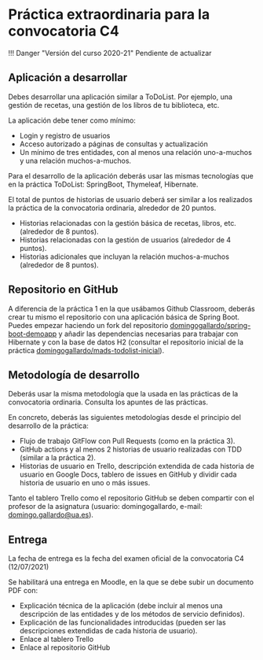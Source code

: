 
# Práctica extraordinaria para la convocatoria C4 #

!!! Danger "Versión del curso 2020-21"
    Pendiente de actualizar

## Aplicación a desarrollar ##

Debes desarrollar una aplicación similar a ToDoList. Por ejemplo, una
gestión de recetas, una gestión de los libros de tu biblioteca, etc.

La aplicación debe tener como mínimo:

- Login y registro de usuarios
- Acceso autorizado a páginas de consultas y actualización
- Un mínimo de tres entidades, con al menos una relación uno-a-muchos
  y una relación muchos-a-muchos.

Para el desarrollo de la aplicación deberás usar las mismas tecnologías que
en la práctica ToDoList: SpringBoot, Thymeleaf, Hibernate.

El total de puntos de historias de usuario deberá ser similar a los
realizados la práctica de la convocatoria ordinaria, alrededor de 20
puntos.

- Historias relacionadas con la gestión básica de recetas, libros,
  etc. (alrededor de 8 puntos).
- Historias  relacionadas con la gestión de usuarios (alrededor de 4 puntos).
- Historias adicionales que incluyan la relación muchos-a-muchos
  (alrededor de 8 puntos).


## Repositorio en GitHub ##

A diferencia de la práctica 1 en la que usábamos Github Classroom,
deberás crear tu mismo el repositorio con una aplicación básica de
Spring Boot. Puedes empezar haciendo un fork del repositorio
[domingogallardo/spring-boot-demoapp](https://github.com/domingogallardo/spring-boot-demoapp)
y añadir las dependencias necesarias para trabajar con Hibernate y con
la base de datos H2 (consultar el repositorio inicial de la práctica
[domingogallardo/mads-todolist-inicial](https://github.com/domingogallardo/mads-todolist-inicial)).


## Metodología de desarrollo ##

Deberás usar la misma metodología que la usada en las prácticas de la
convocatoria ordinaria. Consulta los apuntes de las prácticas.

En concreto, deberás las siguientes metodologías desde el principio
del desarrollo de la práctica:

- Flujo de trabajo GitFlow con Pull Requests (como en la práctica 3).
- GitHub actions y al menos 2 historias de usuario realizadas con TDD (similar a la práctica 2).
- Historias  de usuario en Trello, descripción extendida de cada historia de
  usuario en Google Docs, tablero de issues en GitHub y dividir cada
  historia de usuario en uno o más issues.

Tanto el tablero Trello como el repositorio GitHub se deben compartir
con el profesor de la asignatura (usuario: domingogallardo, e-mail:
domingo.gallardo@ua.es).

## Entrega ##

La fecha de entrega es la fecha del examen oficial de la convocatoria C4 (12/07/2021)

Se habilitará una entrega en Moodle, en la que se debe subir un
documento PDF con:

- Explicación técnica de la aplicación (debe incluir al menos una
  descripción de las entidades y de los métodos de servicio
  definidos).
- Explicación de las funcionalidades introducidas (pueden ser las
  descripciones extendidas de cada historia de usuario).
- Enlace al tablero Trello
- Enlace al repositorio GitHub
   
